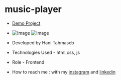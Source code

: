 # music-player


- [Demo Project](https://haniehtahmaseb.github.io/scroll/)
- ![Image](https://github.com/user-attachments/assets/fff6846a-010d-481a-b8eb-bbb0c45ca53b)
![Image](https://github.com/user-attachments/assets/ec44f591-f3a1-4b2e-9626-8e82a1ceed7c)

- Developed by Hani Tahmaseb

- Technologies Used - html,css, js

- Role - Frontend

- How to reach me : with my [instagram](https://instagram.com/htahmaseb_dev) and [linkedin](https://linkedin.com/in/hani-tahmaseb-a52212212)
